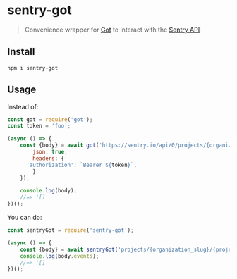 # sentry-got

> Convenience wrapper for [Got](https://github.com/sindresorhus/got) to interact with the [Sentry API](https://docs.sentry.io/api/)

## Install

```
npm i sentry-got
```

## Usage

Instead of:

```js
const got = require('got');
const token = 'foo';

(async () => {
	const {body} = await got('https://sentry.io/api/0/projects/{organization_slug}/{project_slug}/events/', {
		json: true,
		headers: {
      'authorization': `Bearer ${token}`,
		}
	});

	console.log(body);
	//=> '[]'
})();
```

You can do:

```js
const sentryGot = require('sentry-got');

(async () => {
	const {body} = await sentryGot('projects/{organization_slug}/{project_slug}/events/', {token: 'foo'});
	console.log(body.events);
	//=> '[]'
})();
```
